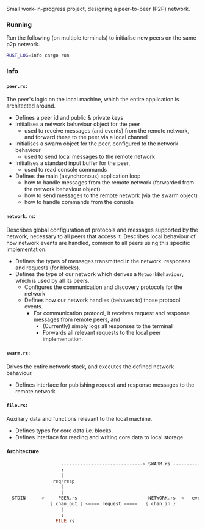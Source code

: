 Small work-in-progress project, designing a peer-to-peer (P2P) network.

### Running

Run the following (on multiple terminals) to initialise new peers on the same p2p network.

```sh
RUST_LOG=info cargo run
```

### Info

#### `peer.rs`:
The peer's logic on the local machine, which the entire application is architected around.

- Defines a peer id and public & private keys
- Initialises a network behaviour object for the peer
  - used to receive messages (and events) from the remote network, and forward these to the peer via a local channel
- Initialises a swarm object for the peer, configured to the network behaviour
  - used to send local messages to the remote network
- Initialises a standard input buffer for the peer,
  - used to read console commands
- Defines the main (asynchronous) application loop
  - how to handle messages from the remote network (forwarded from the network behaviour object)
  - how to send messages to the remote network (via the swarm object)
  - how to handle commands from the console

#### `network.rs`:
Describes global configuration of protocols and messages supported by the network, necessary to all peers that access it.
Describes local behaviour of how network events are handled, common to all peers using this specific implementation.

- Defines the types of messages transmitted in the network: responses and requests (for blocks).
- Defines the type of our network which derives a `NetworkBehaviour`, which is used by all its peers.
  - Configures the communication and discovery protocols for the network
  - Defines how our network handles (behaves to) those protocol events.
    - For communication protocol, it receives request and response messages from remote peers, and
      - (Currently) simply logs all responses to the terminal
      - Forwards all relevant requests to the local peer implementation.

#### `swarm.rs`:
Drives the entire network stack, and executes the defined network behaviour.

- Defines interface for publishing request and response messages to the remote network

#### `file.rs`:
Auxiliary data and functions relevant to the local machine.

- Defines types for core data i.e. blocks.
- Defines interface for reading and writing core data to local storage.


#### Architecture
```rs
                    ------------------------------> SWARM.rs -------------------------->
                    ↑                                                                 |
                    |                                                                 |
                 req/resp                                                          req/resp
                    |                                                                 |
                    |                                                                 ↓
  STDIN ----->     PEER.rs                          NETWORK.rs  <-- event <---   P2P_NETWORK
                { chan_out } <==== request =====   { chan_in }
                    |
                    ↓
                  FILE.rs
```

<!-- The communication described between Peer and NetworkBehaviour (via the local channel), at run-time, is actually executed by the Swarm as an intermediary. -->